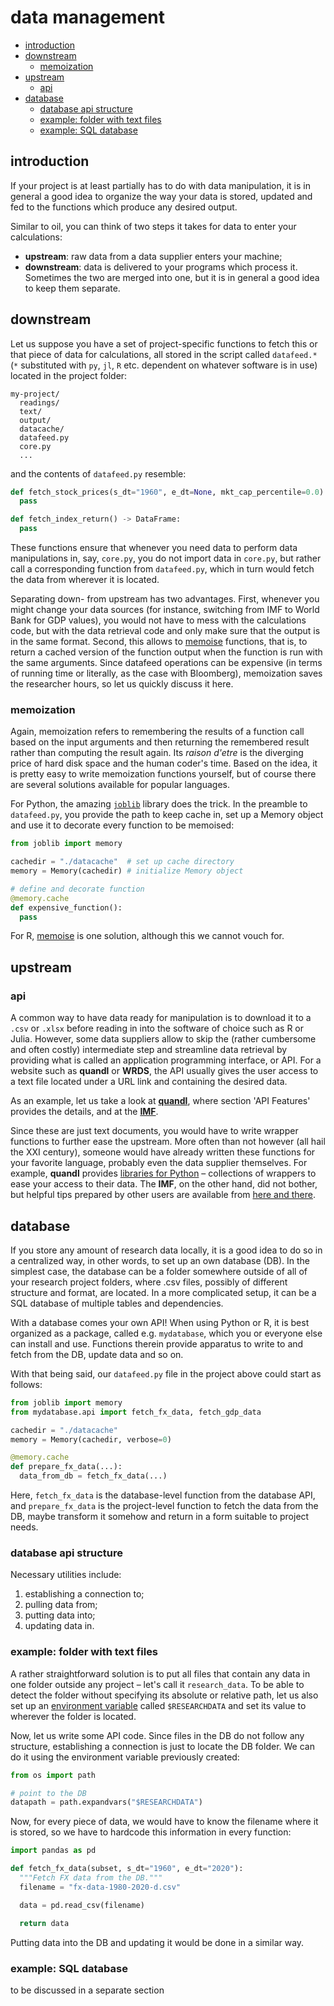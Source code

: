 # data management

<!-- TOC -->

- [introduction](#introduction)
- [downstream](#downstream)
  - [memoization](#memoization)
- [upstream](#upstream)
  - [api](#api)
- [database](#database)
  - [database api structure](#database-api-structure)
  - [example: folder with text files](#example-folder-with-text-files)
  - [example: SQL database](#example-sql-database)

<!-- /TOC -->

## introduction

If your project is at least partially has to do with data manipulation, it is in general a good idea to organize the way your data is stored, updated and fed to the functions which produce any desired output.

Similar to oil, you can think of two steps it takes for data to enter your calculations:
*   **upstream**: raw data from a data supplier enters your machine;
*   **downstream**: data is delivered to your programs which process it.
Sometimes the two are merged into one, but it is in general a good idea to keep them separate.

## downstream
Let us suppose you have a set of project-specific functions to fetch this or that piece of data for calculations, all stored in the script called `datafeed.*` (`*` substituted with `py`, `jl`, `R` etc. dependent on whatever software is in use) located in the project folder:
```
my-project/
  readings/
  text/
  output/
  datacache/
  datafeed.py
  core.py
  ...
```
and the contents of `datafeed.py` resemble:
```python
def fetch_stock_prices(s_dt="1960", e_dt=None, mkt_cap_percentile=0.0):
  pass

def fetch_index_return() -> DataFrame:
  pass
```
These functions ensure that whenever you need data to perform data manipulations in, say, `core.py`, you do not import data in `core.py`, but rather call a corresponding function from `datafeed.py`, which in turn would fetch the data from wherever it is located.

Separating down- from upstream has two advantages. First, whenever you might change your data sources (for instance, switching from IMF to World Bank for GDP values), you would not have to mess with the calculations code, but with the data retrieval code and only make sure that the output is in the same format. Second, this allows to [memoise](https://en.wikipedia.org/wiki/Memoization) functions, that is, to return a cached version of the function output when the function is run with the same arguments. Since datafeed operations can be expensive (in terms of running time or literally, as the case with Bloomberg), memoization saves the researcher hours, so let us quickly discuss it here.

### memoization
Again, memoization refers to remembering the results of a function call based on the input arguments and then returning the remembered result rather than computing the result again. Its _raison d'etre_ is the diverging price of hard disk space and the human coder's time. Based on the idea, it is pretty easy to write memoization functions yourself, but of course there are several solutions available for popular languages.

For Python, the amazing [`joblib`](https://joblib.readthedocs.io/en/latest/) library does the trick. In the preamble to `datafeed.py`, you provide the path to keep cache in, set up a Memory object and use it to decorate every function to be memoised:
```python
from joblib import memory

cachedir = "./datacache"  # set up cache directory
memory = Memory(cachedir) # initialize Memory object

# define and decorate function
@memory.cache
def expensive_function():
  pass
```

For R, [memoise](https://cran.r-project.org/web/packages/memoise/index.html) is one solution, although this we cannot vouch for.

## upstream
### api
A common way to have data ready for manipulation is to download it to a `.csv` or `.xlsx` before reading in into the software of choice such as R or Julia. However, some data suppliers allow to skip the (rather cumbersome and often costly) intermediate step and streamline data retrieval by providing what is called an application programming interface, or API. For a website such as **quandl** or **WRDS**, the API usually gives the user access to a text file located under a URL link and containing the desired data.

As an example, let us take a look at [**quandl**](https://www.quandl.com/tools/api), where section 'API Features' provides the details, and at the [**IMF**](http://datahelp.imf.org/knowledgebase/articles/667681-json-restful-web-service).

Since these are just text documents, you would have to write wrapper functions to further ease the upstream. More often than not however (all hail the XXI century), someone would have already written these functions for your favorite language, probably even the data supplier themselves. For example, **quandl** provides [libraries for Python](https://www.quandl.com/tools/python) &ndash; collections of wrappers to ease your access to their data. The **IMF**, on the other hand, did not bother, but helpful tips prepared by other users are available from [here and there](https://www.bd-econ.com/imfapi1.html).


## database
If you store any amount of research data locally, it is a good idea to do so in a centralized way, in other words, to set up an own database (DB). In the simplest case, the database can be a folder somewhere outside of all of your research project folders, where .csv files, possibly of different structure and format, are located. In a more complicated setup, it can be a SQL database of multiple tables and dependencies.

With a database comes your own API! When using Python or R, it is best organized as a package, called e.g. `mydatabase`, which you or everyone else can install and use. Functions therein provide apparatus to write to and fetch from the DB, update data and so on.

With that being said, our `datafeed.py` file in the project above could start as follows:
```python
from joblib import memory
from mydatabase.api import fetch_fx_data, fetch_gdp_data

cachedir = "./datacache"
memory = Memory(cachedir, verbose=0)

@memory.cache
def prepare_fx_data(...):
  data_from_db = fetch_fx_data(...)
```
Here, `fetch_fx_data` is the database-level function from the database API, and `prepare_fx_data` is the project-level function to fetch the data from the DB, maybe transform it somehow and return in a form suitable to project needs.

### database api structure
Necessary utilities include:
1.  establishing a connection to;
2.  pulling data from;
3.  putting data into;
4.  updating data in.

### example: folder with text files
A rather straightforward solution is to put all files that contain any data in one folder outside any project &ndash; let's call it `research_data`. To be able to detect the folder without specifying its absolute or relative path, let us also set up an [environment variable](https://www.architectryan.com/2018/08/31/how-to-change-environment-variables-on-windows-10/) called `$RESEARCHDATA` and set its value to wherever the folder is located.

Now, let us write some API code. Since files in the DB do not follow any structure, establishing a connection is just to locate the DB folder. We can do it using the environment variable previously created:
```python
from os import path

# point to the DB
datapath = path.expandvars("$RESEARCHDATA")

```
Now, for every piece of data, we would have to know the filename where it is stored, so we have to hardcode this information in every function:
```python
import pandas as pd

def fetch_fx_data(subset, s_dt="1960", e_dt="2020"):
  """Fetch FX data from the DB."""
  filename = "fx-data-1980-2020-d.csv"

  data = pd.read_csv(filename)

  return data
```
Putting data into the DB and updating it would be done in a similar way.

### example: SQL database
to be discussed in a separate section

<!-- ### SQL database
In what follows we will discuss how to set up an own SQL database and serve it locally for research purposes. It does not always pay off to set up an own database, as fixed costs are rather high, but when it is up and running, the convenience of having it rapidly becomes noticeable. A good case for doing this is when large amounts of relational data of different data types are involved and a quick and memory-efficient data retrieval routine is desired.

Let us suppose you are doing research on stocks. You think you would need to identify stocks by the issuer company's name and filter by the company's market capitalization (e.g. take 100 largest companies). You would want to pull time series data of stock prices. Hence, your requirements include the following:
*   store numeric data (prices, market cap);
*   store date-like data (observations dates);
*   store text data (company names);
*   map stocks to companies and vice versa.

Is this a good case for an own DB? Probably, yes, since 1) there are thousands of stocks in CRSP with thousands of date-value pairs; 2) multiple datatypes are involved (numeric, date, string) and 3) there is a relation to be imposed (one company -> many stocks, one stock -> one company).

On the other hand, -->

<!-- ## three forms of project data
### final form
In most projects, the destination point is publication, defined broadly as something aimed at communicating the results to an audience. This can be a journal article, a presentation at a conference or a memo to yourself &ndash; in any way, there are likely to be figures and tables involved. **The third, or final, form** of project data is the data which is plotted, summarized and tabulated nigh the destination. This is usually the most important data in your project, since it conveys the results of your work, but also the most processed and the most subject to change. Let us say, there is Figure 1 and Table 1 in your research. They were most probably produced similar to the following:
```python
def figure_1(data, parameters):
  plot(data, parameters)
  ...

def table_1(data, parameters):
  s_data = summarize(data)
  s_data.to_latex()
  ...
```
The data that goes into these tables is in the final form. It will probably change not once or twice, for the reason of data updates alone, which would result in new figures and tables. It is a good idea to store this data for the following becomes easier:
1.  redraw pictures and rewrite tables using a different style or format;
2.  address audience's questions and comments, such as 'what happened in March 2020?' etc.;
3.  share data with whoever (including the future you!) would like to use it, e.g. to check if your policy uncertainty measure is correlated with their option-implied volatility.

### raw form
Raw data comes from data providers and open sources. It is the data over which you have no control: stock quotes, quarterly GDP values, tweets, satellite images and so on. It is a good idea to store this data locally unless the data provider forbids it explicitly, and in any case, you should store raw data only in its unchanged form, unless the transformation you apply before storing is fully reversible (examples of non-reversible transformations are resampling, aggregation and differencing).

### intermediate form
All data between the raw and final forms counts as intermediate. In general, you would want to store it only if the calculations leading to its acquisition are too time-consuming to be repeated. -->
